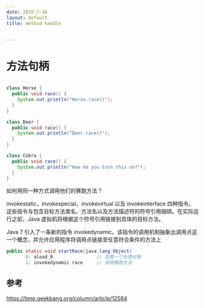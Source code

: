 ```yaml
---
date: 2020-7-16
layout: default
title: method handle


---
```


# 方法句柄

```java

class Horse {
  public void race() {
    System.out.println("Horse.race()"); 
  }
}

class Deer {
  public void race() {
    System.out.println("Deer.race()");
  }
}

class Cobra {
  public void race() {
    System.out.println("How do you turn this on?");
  }
}
```

如何用同一种方式调用他们的赛跑方法？

invokestatic，invokespecial，invokevirtual 以及 invokeinterface 四种指令。这些指令与包含目标方法类名、方法名以及方法描述符的符号引用捆绑。在实际运行之前，Java 虚拟机将根据这个符号引用链接到具体的目标方法。



Java 7 引入了一条新的指令 invokedynamic。该指令的调用机制抽象出调用点这一个概念，并允许应用程序将调用点链接至任意符合条件的方法上

```java
public static void startRace(java.lang.Object)
       0: aload_0                // 加载一个任意对象
       1: invokedynamic race     // 调用赛跑方法

```



## 参考

https://time.geekbang.org/column/article/12564